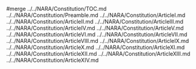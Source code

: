 #merge
../../NARA/Constitution/TOC.md
../../NARA/Constitution/Preamble.md
../../NARA/Constitution/ArticleI.md
../../NARA/Constitution/ArticleII.md
../../NARA/Constitution/ArticleIII.md
../../NARA/Constitution/ArticleIV.md
../../NARA/Constitution/ArticleV.md
../../NARA/Constitution/ArticleVI.md
../../NARA/Constitution/ArticleVII.md
../../NARA/Constitution/ArticleVIII.md
../../NARA/Constitution/ArticleIX.md
../../NARA/Constitution/ArticleX.md
../../NARA/Constitution/ArticleXI.md
../../NARA/Constitution/ArticleXII.md
../../NARA/Constitution/ArticleXIII.md
../../NARA/Constitution/ArticleXIV.md
